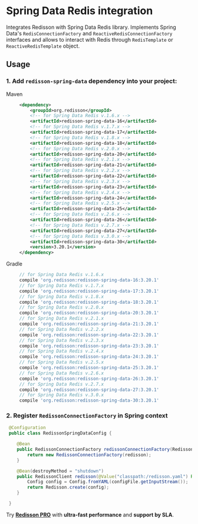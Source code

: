 # Spring Data Redis integration

Integrates Redisson with Spring Data Redis library. Implements Spring Data's `RedisConnectionFactory` and `ReactiveRedisConnectionFactory` interfaces and allows to interact with Redis through `RedisTemplate` or `ReactiveRedisTemplate` object.

## Usage

### 1. Add `redisson-spring-data` dependency into your project:

Maven

```xml
     <dependency>
         <groupId>org.redisson</groupId>
         <!-- for Spring Data Redis v.1.6.x -->
         <artifactId>redisson-spring-data-16</artifactId>
         <!-- for Spring Data Redis v.1.7.x -->
         <artifactId>redisson-spring-data-17</artifactId>
         <!-- for Spring Data Redis v.1.8.x -->
         <artifactId>redisson-spring-data-18</artifactId>
         <!-- for Spring Data Redis v.2.0.x -->
         <artifactId>redisson-spring-data-20</artifactId>
         <!-- for Spring Data Redis v.2.1.x -->
         <artifactId>redisson-spring-data-21</artifactId>
         <!-- for Spring Data Redis v.2.2.x -->
         <artifactId>redisson-spring-data-22</artifactId>
         <!-- for Spring Data Redis v.2.3.x -->
         <artifactId>redisson-spring-data-23</artifactId>
         <!-- for Spring Data Redis v.2.4.x -->
         <artifactId>redisson-spring-data-24</artifactId>
         <!-- for Spring Data Redis v.2.5.x -->
         <artifactId>redisson-spring-data-25</artifactId>
         <!-- for Spring Data Redis v.2.6.x -->
         <artifactId>redisson-spring-data-26</artifactId>
         <!-- for Spring Data Redis v.2.7.x -->
         <artifactId>redisson-spring-data-27</artifactId>
         <!-- for Spring Data Redis v.3.0.x -->
         <artifactId>redisson-spring-data-30</artifactId>
         <version>3.20.1</version>
     </dependency>
```

Gradle

```groovy
     // for Spring Data Redis v.1.6.x
     compile 'org.redisson:redisson-spring-data-16:3.20.1'
     // for Spring Data Redis v.1.7.x
     compile 'org.redisson:redisson-spring-data-17:3.20.1'
     // for Spring Data Redis v.1.8.x
     compile 'org.redisson:redisson-spring-data-18:3.20.1'
     // for Spring Data Redis v.2.0.x
     compile 'org.redisson:redisson-spring-data-20:3.20.1'
     // for Spring Data Redis v.2.1.x
     compile 'org.redisson:redisson-spring-data-21:3.20.1'
     // for Spring Data Redis v.2.2.x
     compile 'org.redisson:redisson-spring-data-22:3.20.1'
     // for Spring Data Redis v.2.3.x
     compile 'org.redisson:redisson-spring-data-23:3.20.1'
     // for Spring Data Redis v.2.4.x
     compile 'org.redisson:redisson-spring-data-24:3.20.1'
     // for Spring Data Redis v.2.5.x
     compile 'org.redisson:redisson-spring-data-25:3.20.1'
     // for Spring Data Redis v.2.6.x
     compile 'org.redisson:redisson-spring-data-26:3.20.1'
     // for Spring Data Redis v.2.7.x
     compile 'org.redisson:redisson-spring-data-27:3.20.1'
     // for Spring Data Redis v.3.0.x
     compile 'org.redisson:redisson-spring-data-30:3.20.1'
```

### 2. Register `RedissonConnectionFactory` in Spring context

```java
 @Configuration
 public class RedissonSpringDataConfig {

    @Bean
    public RedissonConnectionFactory redissonConnectionFactory(RedissonClient redisson) {
        return new RedissonConnectionFactory(redisson);
    }

    @Bean(destroyMethod = "shutdown")
    public RedissonClient redisson(@Value("classpath:/redisson.yaml") Resource configFile) throws IOException {
        Config config = Config.fromYAML(configFile.getInputStream());
        return Redisson.create(config);
    }

 }
```
Try __[Redisson PRO](https://redisson.pro)__ with **ultra-fast performance** and **support by SLA**.
